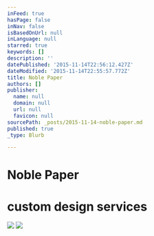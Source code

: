 ```yaml
---
inFeed: true
hasPage: false
inNav: false
isBasedOnUrl: null
inLanguage: null
starred: true
keywords: []
description: ''
datePublished: '2015-11-14T22:56:12.427Z'
dateModified: '2015-11-14T22:55:57.772Z'
title: Noble Paper
authors: []
publisher:
  name: null
  domain: null
  url: null
  favicon: null
sourcePath: _posts/2015-11-14-noble-paper.md
published: true
_type: Blurb

---
```

# Noble Paper

# custom design services
![](https://the-grid-user-content.s3-us-west-2.amazonaws.com/46727f17-9574-41cb-ba57-232c750873d2.png)
![](https://the-grid-user-content.s3-us-west-2.amazonaws.com/c1f0170b-6f1d-4867-9d61-63d506906495.png)